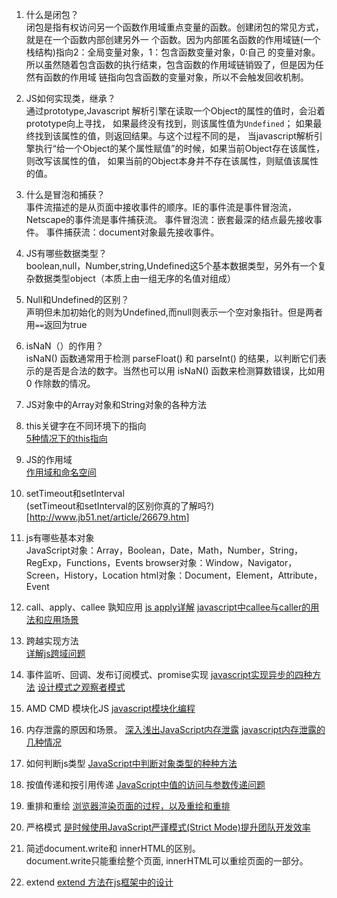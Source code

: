 1. 什么是闭包？  
闭包是指有权访问另一个函数作用域重点变量的函数。创建闭包的常见方式，就是在一个函数内部创建另外一
个函数。因为内部匿名函数的作用域链(一个栈结构)指向2：全局变量对象，1：包含函数变量对象，0:自己
的变量对象。所以虽然随着包含函数的执行结束，包含函数的作用域链销毁了，但是因为任然有函数的作用域
链指向包含函数的变量对象，所以不会触发回收机制。
2. JS如何实现类，继承？  
通过prototype,Javascript 解析引擎在读取一个Object的属性的值时，会沿着prototype向上寻找，
如果最终没有找到，则该属性值为`Undefined`； 如果最终找到该属性的值，则返回结果。与这个过程不同的是，
当javascript解析引擎执行“给一个Object的某个属性赋值”的时候，如果当前Object存在该属性，则改写该属性的值，
如果当前的Object本身并不存在该属性，则赋值该属性的值。
3. 什么是冒泡和捕获？  
事件流描述的是从页面中接收事件的顺序。IE的事件流是事件冒泡流，Netscape的事件流是事件捕获流。
事件冒泡流：嵌套最深的结点最先接收事件。
事件捕获流：document对象最先接收事件。
4. JS有哪些数据类型？  
boolean,null，Number,string,Undefined这5个基本数据类型，另外有一个复杂数据类型object（本质上由一组无序的名值对组成）
5. Null和Undefined的区别？  
声明但未加初始化的则为Undefined,而null则表示一个空对象指针。但是两者用`==`返回为true
7. isNaN（）的作用？  
isNaN() 函数通常用于检测 parseFloat() 和 parseInt() 的结果，以判断它们表示的是否是合法的数字。当然也可以用 isNaN() 函数来检测算数错误，比如用 0 作除数的情况。
8. JS对象中的Array对象和String对象的各种方法

9. this关键字在不同环境下的指向  
[5种情况下的this指向](http://bonsaiden.github.io/JavaScript-Garden/zh/#function.this)
10. JS的作用域  
[作用域和命名空间](http://bonsaiden.github.io/JavaScript-Garden/zh/#function.scopes)
11. setTimeout和setInterval  
(setTimeout和setInterval的区别你真的了解吗?)[http://www.jb51.net/article/26679.htm]
12. js有哪些基本对象  
JavaScript对象：Array，Boolean，Date，Math，Number，String，RegExp，Functions，Events
browser对象：Window，Navigator，Screen，History，Location
html对象：Document，Element，Attribute，Event
13. call、apply、callee 孰知应用
[js apply详解](http://blog.csdn.net/myhahaxiao/article/details/6952321)
[javascript中callee与caller的用法和应用场景](http://www.jb51.net/article/25561.htm)
14. 跨越实现方法  
[详解js跨域问题](https://segmentfault.com/a/1190000000718840)
15. 事件监听、回调、发布订阅模式、promise实现
[javascript实现异步的四种方法](http://www.ruanyifeng.com/blog/2012/12/asynchronous%EF%BC%BFjavascript.html)
[设计模式之观察者模式](http://www.cnblogs.com/TomXu/archive/2012/03/02/2355128.html)
16. AMD CMD 模块化JS
[javascript模块化编程](http://www.ruanyifeng.com/blog/2012/10/javascript_module.html)
17. 内存泄露的原因和场景。
[深入浅出JavaScript内存泄露](http://developer.51cto.com/art/201007/212040_all.htm)
[javascript内存泄露的几种情况](http://www.cnblogs.com/sprying/archive/2013/05/31/3109517.html)
18. 如何判断js类型
[JavaScript中判断对象类型的种种方法](http://www.cnblogs.com/flyjs/archive/2012/02/20/2360504.html)
19. 按值传递和按引用传递
[JavaScript中值的访问与参数传递问题](http://fehacker.com/2014/12/19/call-by-sharing/)
20. 重排和重绘
[浏览器渲染页面的过程，以及重绘和重排](http://blog.csdn.net/lihongxun945/article/details/37830667)
21. 严格模式
[是时候使用JavaScript严谨模式(Strict Mode)提升团队开发效率](http://www.alloyteam.com/2012/06/it-is-time-to-use-the-javascript-strict-mode-strict-mode-to-enhance-the-efficiency-of-team-development/)
22. 简述document.write和 innerHTML的区别。  
document.write只能重绘整个页面,
innerHTML可以重绘页面的一部分。
23. extend
[extend 方法在js框架中的设计](http://www.cnblogs.com/yupeng/archive/2012/03/11/2389997.html)
